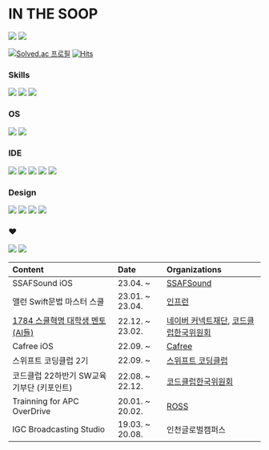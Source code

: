 # IN THE SOOP


<a href="https://www.instagram.com/shui_bin/"><img src="https://img.shields.io/badge/Instagram-E4405F?style=flat-square&logo=Instagram&logoColor=white"/></a> <a href="https://velog.io/@realhsb"><img src="https://img.shields.io/badge/Velog-20C997?style=flat-square&logo=Velog&logoColor=white"/></a>

[![Solved.ac
프로필](http://mazassumnida.wtf/api/mini/generate_badge?boj=realhsb)](https://solved.ac/realhsb) [![Hits](https://hits.seeyoufarm.com/api/count/incr/badge.svg?url=https%3A%2F%2Fgithub.com%2Frealhsb&count_bg=%23181717&title_bg=%23181717&icon=github.svg&icon_color=%23FFFFFF&title=realhsb&edge_flat=true)](https://hits.seeyoufarm.com) 

### Skills
<img src="https://img.shields.io/badge/Swift-F05138?style=flat-square&logo=swift&logoColor=white"/> <img src="https://img.shields.io/badge/Java-ED8B00?style=flat-square&logo=java&logoColor=white"/> <img src="https://img.shields.io/badge/Kotlin-7F52FF?style=flat-square&logo=kotlin&logoColor=white"/>

### OS
<img src="https://img.shields.io/badge/iOS-000000?style=flat-square&logo=ios&logoColor=white"/> <img src="https://img.shields.io/badge/Android-3DDC84?style=flat-square&logo=android&logoColor=white"/>

### IDE
<img src="https://img.shields.io/badge/Xcode-147EFB?style=flat-square&logo=xcode&logoColor=white"/> <img src="https://img.shields.io/badge/Android_Studio-3DDC84?style=flat-square&logo=android-studio&logoColor=white"/> 
<img src="https://img.shields.io/badge/Eclipse-2C2255?style=flat-square&logo=eclipse&logoColor=white"/> <img src="https://img.shields.io/badge/IntelliJ_IDEA-000000.svg?style=flat-square&logo=intellij-idea&logoColor=white"/> <img src="https://img.shields.io/badge/Notion-000000?style=flat-square&logo=Notion&logoColor=white"/> 

### Design
<img src="https://img.shields.io/badge/Adobe%20Photoshop-31A8FF?style=flat-square&logo=Adobe%20Photoshop&logoColor=black"/> <img src="https://img.shields.io/badge/Adobe%20Premiere%20Pro-9999FF?style=flat-square&logo=Adobe%20Premiere%20Pro&logoColor=black"/> <img src="https://img.shields.io/badge/Adobe%20Illustrator-FF9A00?style=flat-square&logo=Adobe%20Illustrator&logoColor=black"/> <img src="https://img.shields.io/badge/Adobe%20After%20Effects-9999FF?style=flat-square&logo=Adobe%20After%20Effects&logoColor=black"/>
 
### ♥️
<img src="https://img.shields.io/badge/Pokémon-FFCB05?style=flat-square&logo=Pokemon&logoColor=black"/> <img src="https://img.shields.io/badge/Nintendo%20Switch-E60012?style=flat-square&logo=Nintendo%20Switch&logoColor=white"/>

|Content|Date|Organizations|
|:---|:---|:---|
|SSAFSound iOS|23.04. ~ |[SSAFSound](https://github.com/SSAF-SOUND/ssaf_sound_ios)|
|앨런 Swift문법 마스터 스쿨|23.01. ~ 23.04.|[인프런](https://inf.run/diDy)|
|[1784 스쿨혁명 대학생 멘토 (AI들)](https://www.instagram.com/playsw_mentor_aidle/)|22.12. ~ 23.02.|[네이버 커넥트재단](https://m.post.naver.com/my/series/detail.naver?seriesNo=701453&memberNo=9434103&prevVolumeNo=34920987), [코드클럽한국위원회](https://codeclubkorea.org/bbs/board.php?bo_table=notice&wr_id=274)|
|Cafree iOS|22.09. ~ |[Cafree](https://github.com/CAFREE-dev)|
|스위프트 코딩클럽 2기|22.09. ~ |[스위프트 코딩클럽](https://github.com/Swift-Coding-Club)|
|코드클럽 22하반기 SW교육기부단 (키포인트)|22.08. ~ 22.12.|[코드클럽한국위원회](https://codeclubkorea.org/bbs/board.php?bo_table=notice&wr_id=250&page=2)|
|Trainning for APC OverDrive|20.01. ~ 20.02.|[ROSS](https://www.rossvideo.com)|
|IGC Broadcasting Studio|19.03. ~ 20.08.|인천글로벌캠퍼스|
